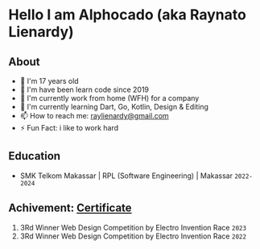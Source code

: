 # Hello I am Alphocado (aka Raynato Lienardy)

## About
- :man: I'm 17 years old
- 👦 I'm have been learn code since 2019
- 🔭 I'm currently work from home (WFH) for a company
- 🌱 I'm currently learning Dart, Go, Kotlin, Design & Editing
- 📫 How to reach me: raylienardy@gmail.com
- ⚡ Fun Fact: i like to work hard

## Education
- SMK Telkom Makassar | RPL (Software Engineering) | Makassar `2022-2024`

## Achivement: [Certificate](https://drive.google.com/drive/folders/1vZtgwGDtF1jrWWkssWa6kQTotlNb2Vy6?hl=id)
1. 3Rd Winner Web Design Competition by Electro Invention Race `2023`
2. 3Rd Winner Web Design Competition by Electro Invention Race `2022`

